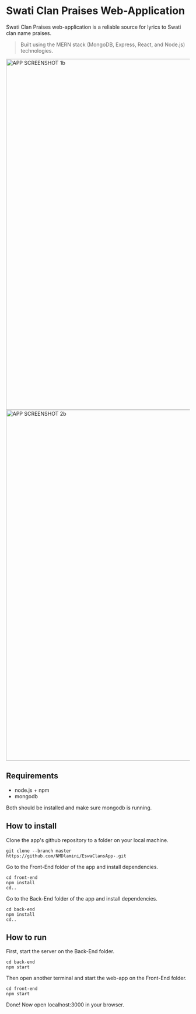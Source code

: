 # Swati Clan Praises Web-Application

Swati Clan Praises web-application is a reliable source for lyrics to Swati clan name praises. <br>
> Built using the MERN stack (MongoDB, Express, React, and Node.js) technologies.

<img width="960" alt="APP SCREENSHOT 1b" src="https://github.com/NMDlamini/EswaClansApp-/assets/77834150/3e9b82dc-0b5a-4793-bfa9-22c9379521bb">


<img width="960" alt="APP SCREENSHOT 2b" src="https://github.com/NMDlamini/EswaClansApp-/assets/77834150/dc0bdd0f-e34d-4c5b-b618-2ae1b9a58072">



## Requirements 
- node.js + npm
- mongodb

Both should be installed and make sure mongodb is running.

## How to install
Clone the app's github repository to a folder on your local machine.
```shell
git clone --branch master https://github.com/NMDlamini/EswaClansApp-.git
```

Go to the Front-End folder of the app and install dependencies.
```shell
cd front-end
npm install
cd..
```
Go to the Back-End folder of the app and install dependencies.
```shell
cd back-end
npm install
cd..
```
## How to run
First, start the server on the Back-End folder.
```shell
cd back-end
npm start
```
Then open another terminal and start the web-app on the Front-End folder.
```shell
cd front-end
npm start
```
Done! Now open localhost:3000 in your browser.
